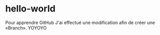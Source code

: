 # hello-world
Pour apprendre GitHub
J'ai effectué une modification afin de créer une «Branch». YOYOYO
